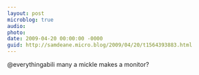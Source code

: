 ```yaml
---
layout: post
microblog: true
audio: 
photo: 
date: 2009-04-20 00:00:00 -0000
guid: http://samdeane.micro.blog/2009/04/20/t1564393883.html
---
```

@everythingabili many a mickle makes a monitor?
